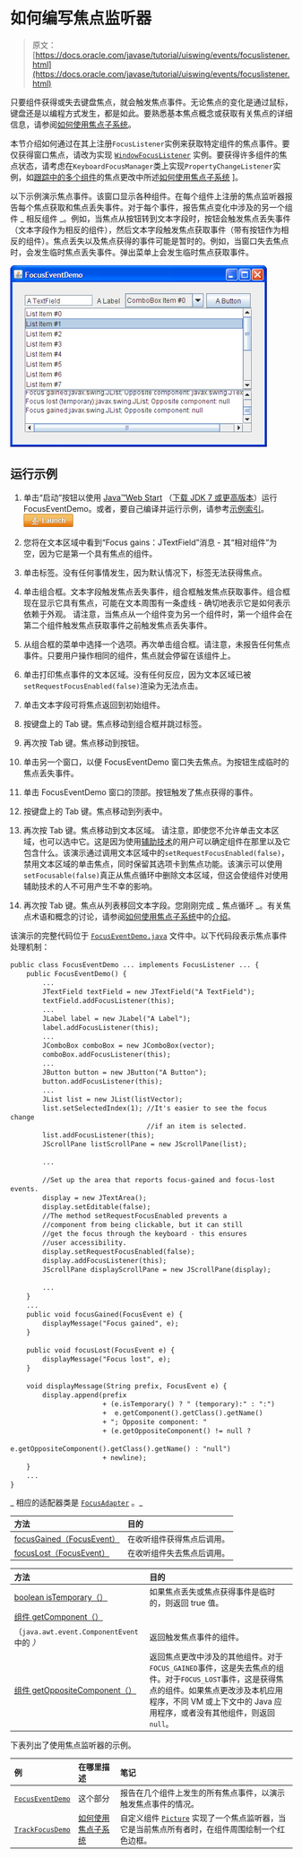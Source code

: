 # 如何编写焦点监听器

> 原文： [https://docs.oracle.com/javase/tutorial/uiswing/events/focuslistener.html](https://docs.oracle.com/javase/tutorial/uiswing/events/focuslistener.html)

只要组件获得或失去键盘焦点，就会触发焦点事件。无论焦点的变化是通过鼠标，键盘还是以编程方式发生，都是如此。要熟悉基本焦点概念或获取有关焦点的详细信息，请参阅[如何使用焦点子系统](../misc/focus.html)。

本节介绍如何通过在其上注册`FocusListener`实例来获取特定组件的焦点事件。要仅获得窗口焦点，请改为实现 [`WindowFocusListener`](windowlistener.html) 实例。要获得许多组件的焦点状态，请考虑在`KeyboardFocusManager`类上实现`PropertyChangeListener`实例，如[跟踪](../misc/focus.html#trackingFocus)[中的多个组件](../misc/focus.html)的焦点更改中所述[如何使用焦点子系统](../misc/focus.html) ]。

以下示例演示焦点事件。该窗口显示各种组件。在每个组件上注册的焦点监听器报告每个焦点获取和焦点丢失事件。对于每个事件，报告焦点变化中涉及的另一个组件 _ 相反组件 _。例如，当焦点从按钮转到文本字段时，按钮会触发焦点丢失事件（文本字段作为相反的组件），然后文本字段触发焦点获取事件（带有按钮作为相反的组件）。焦点丢失以及焦点获得的事件可能是暂时的。例如，当窗口失去焦点时，会发生临时焦点丢失事件。弹出菜单上会发生临时焦点获取事件。

![The Focus Event Window, which demonstrates the events that are fired when the keyboard focus changes.](img/3064bb6d1522bb74bf108e73c394c180.jpg)

## 运行示例

1.  单击“启动”按钮以使用 [Java™Web Start](http://www.oracle.com/technetwork/java/javase/javawebstart/index.html) （[下载 JDK 7 或更高版本](http://www.oracle.com/technetwork/java/javase/downloads/index.html)）运行 FocusEventDemo。或者，要自己编译并运行示例，请参考[示例索引](../examples/events/index.html#FocusEventDemo)。 [![Launches the FocusEventDemo application](img/4707a69a17729d71c56b2bdbbb4cc61c.jpg)](https://docs.oracle.com/javase/tutorialJWS/samples/uiswing/FocusEventDemoProject/FocusEventDemo.jnlp) 

2.  您将在文本区域中看到“Focus gains：JTextField”消息 - 其“相对组件”为空，因为它是第一个具有焦点的组件。
3.  单击标签。没有任何事情发生，因为默认情况下，标签无法获得焦点。
4.  单击组合框。文本字段触发焦点丢失事件，组合框触发焦点获取事件。组合框现在显示它具有焦点，可能在文本周围有一条虚线 - 确切地表示它是如何表示依赖于外观。
    请注意，当焦点从一个组件变为另一个组件时，第一个组件会在第二个组件触发焦点获取事件之前触发焦点丢失事件。
5.  从组合框的菜单中选择一个选项。再次单击组合框。请注意，未报告任何焦点事件。只要用户操作相同的组件，焦点就会停留在该组件上。
6.  单击打印焦点事件的文本区域。没有任何反应，因为文本区域已被`setRequestFocusEnabled(false)`渲染为无法点击。
7.  单击文本字段可将焦点返回到初始组件。
8.  按键盘上的 Tab 键。焦点移动到组合框并跳过标签。
9.  再次按 Tab 键。焦点移动到按钮。
10.  单击另一个窗口，以便 FocusEventDemo 窗口失去焦点。为按钮生成临时的焦点丢失事件。
11.  单击 FocusEventDemo 窗口的顶部。按钮触发了焦点获得的事件。
12.  按键盘上的 Tab 键。焦点移动到列表中。
13.  再次按 Tab 键。焦点移动到文本区域。
    请注意，即使您不允许单击文本区域，也可以选中它。这是因为使用[辅助技术](../misc/access.html)的用户可以确定组件在那里以及它包含什么。该演示通过调用文本区域中的`setRequestFocusEnabled(false)`，禁用文本区域的单击焦点，同时保留其选项卡到焦点功能。该演示可以使用`setFocusable(false)`真正从焦点循环中删除文本区域，但这会使组件对使用辅助技术的人不可用产生不幸的影响。
14.  再次按 Tab 键。焦点从列表移回文本字段。您刚刚完成 _ 焦点循环 _。有关焦点术语和概念的讨论，请参阅[如何使用焦点子系统](../misc/focus.html)中的[介绍](../misc/focus.html#intro)。

该演示的完整代码位于 [`FocusEventDemo.java`](../examples/events/FocusEventDemoProject/src/events/FocusEventDemo.java) 文件中。以下代码段表示焦点事件处理机制：

```
public class FocusEventDemo ... implements FocusListener ... {
    public FocusEventDemo() {
        ...
        JTextField textField = new JTextField("A TextField");
        textField.addFocusListener(this);
        ...
        JLabel label = new JLabel("A Label");
        label.addFocusListener(this);
        ...
        JComboBox comboBox = new JComboBox(vector);
        comboBox.addFocusListener(this);
        ...
        JButton button = new JButton("A Button");
        button.addFocusListener(this);
        ...
        JList list = new JList(listVector);
        list.setSelectedIndex(1); //It's easier to see the focus change
                                  //if an item is selected.
        list.addFocusListener(this);
        JScrollPane listScrollPane = new JScrollPane(list);

        ...

        //Set up the area that reports focus-gained and focus-lost events.
        display = new JTextArea();
        display.setEditable(false);
        //The method setRequestFocusEnabled prevents a
        //component from being clickable, but it can still
        //get the focus through the keyboard - this ensures
        //user accessibility.
        display.setRequestFocusEnabled(false);
        display.addFocusListener(this);
        JScrollPane displayScrollPane = new JScrollPane(display);

        ...
    }
    ...
    public void focusGained(FocusEvent e) {
        displayMessage("Focus gained", e);
    }

    public void focusLost(FocusEvent e) {
        displayMessage("Focus lost", e);
    }

    void displayMessage(String prefix, FocusEvent e) {
        display.append(prefix
                       + (e.isTemporary() ? " (temporary):" : ":")
                       +  e.getComponent().getClass().getName()
                       + "; Opposite component: " 
                       + (e.getOppositeComponent() != null ?
                          e.getOppositeComponent().getClass().getName() : "null")
                       + newline); 
    }
    ...
}

```

_ 相应的适配器类是 [`FocusAdapter`](https://docs.oracle.com/javase/8/docs/api/java/awt/event/FocusAdapter.html) 。_

| 方法 | 目的 |
| :-- | :-- |
| [focusGained（FocusEvent）](https://docs.oracle.com/javase/8/docs/api/java/awt/event/FocusListener.html#focusGained-java.awt.event.FocusEvent-) | 在收听组件获得焦点后调用。 |
| [focusLost（FocusEvent）](https://docs.oracle.com/javase/8/docs/api/java/awt/event/FocusListener.html#focusLost-java.awt.event.FocusEvent-) | 在收听组件失去焦点后调用。 |

| 方法 | 目的 |
| :-- | :-- |
| [boolean isTemporary（）](https://docs.oracle.com/javase/8/docs/api/java/awt/event/FocusEvent.html#isTemporary--) | 如果焦点丢失或焦点获得事件是临时的，则返回 true 值。 |
| [组件 getComponent（）](https://docs.oracle.com/javase/8/docs/api/java/awt/event/ComponentEvent.html#getComponent--)
（`java.awt.event.ComponentEvent` 中的 _）_ | 返回触发焦点事件的组件。 |
| [组件 getOppositeComponent（）](https://docs.oracle.com/javase/8/docs/api/java/awt/event/FocusEvent.html#getOppositeComponent--) | 返回焦点更改中涉及的其他组件。对于`FOCUS_GAINED`事件，这是失去焦点的组件。对于`FOCUS_LOST`事件，这是获得焦点的组件。如果焦点更改涉及本机应用程序，不同 VM 或上下文中的 Java 应用程序，或者没有其他组件，则返回`null`。 |

下表列出了使用焦点监听器的示例。

| 例 | 在哪里描述 | 笔记 |
| :-- | :-- | :-- |
| [`FocusEventDemo`](../examples/events/index.html#FocusEventDemo) | 这个部分 | 报告在几个组件上发生的所有焦点事件，以演示触发焦点事件的情况。 |
| [`TrackFocusDemo`](../examples/misc/index.html#TrackFocusDemo) | [如何使用焦点子系统](../misc/focus.html) | 自定义组件 [`Picture`](../examples/misc/TrackFocusDemoProject/src/misc/Picture.java) 实现了一个焦点监听器，当它是当前焦点所有者时，在组件周围绘制一个红色边框。 |